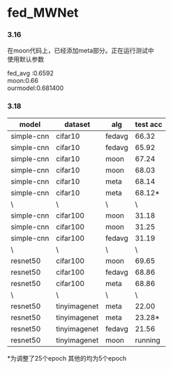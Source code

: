 # fed_MWNet

### 3.16  
在moon代码上，已经添加meta部分。正在运行测试中  
使用默认参数  

fed_avg :0.6592  
moon:0.66  
ourmodel:0.681400  


### 3.18   

| model      | dataset  | alg    | test acc |
|------------|----------|--------|----------|
| simple-cnn | cifar10  | fedavg | 66.32    |
| simple-cnn | cifar10  | fedavg | 65.92    |
| simple-cnn | cifar10  | moon   | 67.24    |
| simple-cnn | cifar10  | moon   | 68.03    |
| simple-cnn | cifar10  | meta   | 68.14    |
| simple-cnn | cifar10  | meta   | 68.12*    |
|     \      |     \    |   \    |     \    |
| simple-cnn | cifar100 | moon   | 31.18    |
| simple-cnn | cifar100 | moon   | 31.25    |
| simple-cnn | cifar100 | fedavg | 31.19    |
|     \      |     \    |   \    |     \    |
| resnet50   | cifar100 | moon   | 69.65    |
| resnet50   | cifar100 | fedavg | 68.86    |
| resnet50   | cifar100 | meta   | 68.86    |
|     \      |     \    |   \    |     \    |
| resnet50   | tinyimagenet | meta   | 22.00    |
| resnet50   | tinyimagenet | meta   | 23.28*    |
| resnet50   | tinyimagenet | fedavg   | 21.56    |
| resnet50   | tinyimagenet | moon   | running    |

*为调整了25个epoch 其他的均为5个epoch

